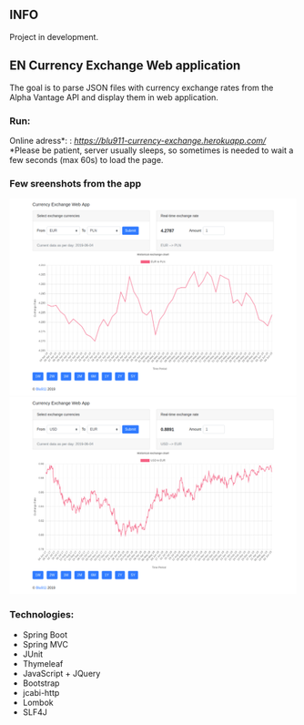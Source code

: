 ## INFO
Project in development.

## EN Currency Exchange Web application
The goal is to parse JSON files with currency exchange rates from the Alpha Vantage API and display them in web application.

### Run:
Online adress*: : *https://blu911-currency-exchange.herokuapp.com/*
*Please be patient, server usually sleeps, so sometimes is needed to wait a few seconds (max 60s) to load the page.

### Few sreenshots from the app

![EUR_PLN](screens/currency1.png)
![USD_EUR](screens/currency2.png)

### Technologies:
* Spring Boot
* Spring MVC
* JUnit
* Thymeleaf
* JavaScript + JQuery
* Bootstrap
* jcabi-http
* Lombok
* SLF4J
